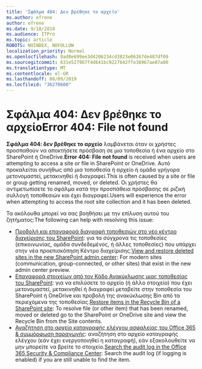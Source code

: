 ```yaml
---
title: 'Σφάλμα 404: Δεν βρέθηκε το αρχείο'
ms.author: efrene
author: efrene
ms.date: 9/18/2018
ms.audience: ITPro
ms.topic: article
ROBOTS: NOINDEX, NOFOLLOW
localization_priority: Normal
ms.openlocfilehash: 8ad8e699ee3d4206234cd3823e06267de487df09
ms.sourcegitcommit: 631e527967f4d641bc9227642ffe38967ae87a00
ms.translationtype: MT
ms.contentlocale: el-GR
ms.lasthandoff: 08/09/2019
ms.locfileid: "36270600"
---
```

# <a name="error-404-file-not-found"></a><span data-ttu-id="abcda-102">Σφάλμα 404: Δεν βρέθηκε το αρχείο</span><span class="sxs-lookup"><span data-stu-id="abcda-102">Error 404: File not found</span></span>

<span data-ttu-id="abcda-103">**Σφάλμα 404: δεν βρέθηκε το αρχείο** λαμβάνεται όταν οι χρήστες προσπαθούν να αποκτήσετε πρόσβαση σε μια τοποθεσία ή ένα αρχείο στο SharePoint ή OneDrive.</span><span class="sxs-lookup"><span data-stu-id="abcda-103">**Error 404: File not found** is received when users are attempting to access a site or file in SharePoint or OneDrive.</span></span> <span data-ttu-id="abcda-104">Αυτό προκαλείται συνήθως από μια τοποθεσία ή αρχείο ή ομάδα γρήγορα μετονομαστεί, μετακινηθεί ή διαγραφεί.</span><span class="sxs-lookup"><span data-stu-id="abcda-104">This is often caused by a site or file or group getting renamed, moved, or deleted.</span></span>
<span data-ttu-id="abcda-105">Οι χρήστες θα αντιμετωπίσετε το σφάλμα κατά την προσπάθεια πρόσβασης σε ριζική συλλογή τοποθεσιών και έχει διαγραφεί.</span><span class="sxs-lookup"><span data-stu-id="abcda-105">Users will experience the error when attempting to access the root site collection and it has been deleted.</span></span>

<span data-ttu-id="abcda-106">Τα ακόλουθα μπορεί να σας βοηθήσει με την επίλυση αυτού του ζητήματος:</span><span class="sxs-lookup"><span data-stu-id="abcda-106">The following can help with resolving this issue:</span></span>
- <span data-ttu-id="abcda-107">[Προβολή και επαναφορά διαγραφή τοποθεσιών στο νέο κέντρο διαχείρισης του SharePoint](https://docs.microsoft.com/sharepoint/view-and-restore-deleted-sites-in-new-admin-center): για τα σύγχρονα τις τοποθεσίες (επικοινωνίας, ομάδα συνδεδεμένος, ή άλλες τοποθεσίες) που υπάρχει στην νέα προεπισκόπηση Κέντρο διαχείρισης.</span><span class="sxs-lookup"><span data-stu-id="abcda-107">[View and restore deleted sites in the new SharePoint admin center](https://docs.microsoft.com/sharepoint/view-and-restore-deleted-sites-in-new-admin-center):  For modern sites (communication, group-connected, or other sites) that exist in the new admin center preview.</span></span>
- <span data-ttu-id="abcda-108">[Επαναφορά στοιχείων από τον Κάδο Ανακύκλωσης μιας τοποθεσίας του SharePoint](https://support.office.com/article/Restore-items-in-the-Recycle-Bin-of-a-SharePoint-site-6df466b6-55f2-4898-8d6e-c0dff851a0be): για να επιλύσετε το αρχείο (ή άλλο στοιχείο) που έχει μετονομαστεί, μετακινηθεί ή διαγραφεί μεταβείτε στην τοποθεσία του SharePoint ή OneDrive και προβολή της ανακύκλωσης Bin από τα περιεχόμενα της τοποθεσίας.</span><span class="sxs-lookup"><span data-stu-id="abcda-108">[Restore items in the Recycle Bin of a SharePoint site](https://support.office.com/article/Restore-items-in-the-Recycle-Bin-of-a-SharePoint-site-6df466b6-55f2-4898-8d6e-c0dff851a0be):  To resolve file (or other item) that has been renamed, moved or deleted go to the SharePoint or OneDrive site and view the Recycle Bin from the Site contents.</span></span>
- <span data-ttu-id="abcda-109">[Αναζήτηση στο αρχείο καταγραφής ελέγχου ασφαλείας του Office 365 &amp; συμμόρφωση παραγωγής](https://support.office.com/client/search-the-audit-log-in-the-office-365-security-compliance-center-0d4d0f35-390b-4518-800e-0c7ec95e946c): αναζήτηση στο αρχείο καταγραφής ελέγχου (εάν έχει ενεργοποιηθεί η καταγραφή), εάν εξακολουθείτε να μην μπορείτε να βρείτε το στοιχείο.</span><span class="sxs-lookup"><span data-stu-id="abcda-109">[Search the audit log in the Office 365 Security &amp; Compliance Center](https://support.office.com/client/search-the-audit-log-in-the-office-365-security-compliance-center-0d4d0f35-390b-4518-800e-0c7ec95e946c):  Search the audit log (if logging is enabled) if you are still unable to find the item.</span></span>